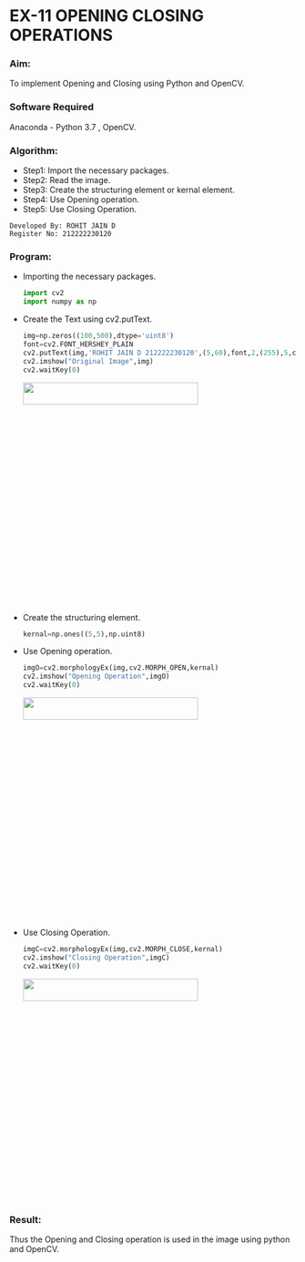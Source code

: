 # EX-11 OPENING CLOSING OPERATIONS
### Aim:
To implement Opening and Closing using Python and OpenCV.
### Software Required
Anaconda - Python 3.7 , OpenCV.
### Algorithm:
- Step1: Import the necessary packages.
- Step2: Read the image.
- Step3: Create the structuring element or kernal element.
- Step4: Use Opening operation.
- Step5: Use Closing Operation.
```
Developed By: ROHIT JAIN D
Register No: 212222230120
```
### Program:
- Importing the necessary packages.
  ```Python
  import cv2
  import numpy as np
  ```
- Create the Text using cv2.putText.
  ```Python
  img=np.zeros((100,500),dtype='uint8')
  font=cv2.FONT_HERSHEY_PLAIN
  cv2.putText(img,'ROHIT JAIN D 212222230120',(5,60),font,2,(255),5,cv2.LINE_AA)
  cv2.imshow("Original Image",img)
  cv2.waitKey(0)
  ```
  <img height=10% width=80% src="https://github.com/ROHITJAIND/EX-11-OPENING-CLOSING-OPERATIONS/assets/118707073/f4ea3d7d-f985-42ef-aa17-0014c582eed2">

- Create the structuring element.
  ```Python
  kernal=np.ones((5,5),np.uint8)
  ```
- Use Opening operation.
  ```Python
  imgO=cv2.morphologyEx(img,cv2.MORPH_OPEN,kernal)
  cv2.imshow("Opening Operation",imgO)
  cv2.waitKey(0)
  ```
  <img height=10% width=80% src="https://github.com/ROHITJAIND/EX-11-OPENING-CLOSING-OPERATIONS/assets/118707073/5e2ede03-4a08-49e2-8c35-70b199094962">

- Use Closing Operation.
  ```Python
  imgC=cv2.morphologyEx(img,cv2.MORPH_CLOSE,kernal)
  cv2.imshow("Closing Operation",imgC)
  cv2.waitKey(0)
  ```
  <img height=10% width=80% src="https://github.com/ROHITJAIND/EX-11-OPENING-CLOSING-OPERATIONS/assets/118707073/298b2514-9ba7-4e94-9873-b8be10a67194">

### Result:
Thus the Opening and Closing operation is used in the image using python and OpenCV.
